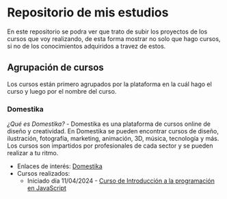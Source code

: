# Repositorio de mis estudios

En este repositorio se podra ver que trato de subir los proyectos de los cursos que voy realizando, de esta forma mostrar no solo que hago cursos, si no de los conocimientos adquiridos a travez de estos.

## Agrupación de cursos

Los cursos están primero agrupados por la plataforma en la cuál hago el curso y luego por el nombre del curso.

### Domestika

*¿Qué es Domestika?* - Domestika es una plataforma de cursos online de diseño y creatividad. En Domestika se pueden encontrar cursos de diseño, ilustración, fotografía, marketing, animación, 3D, música, tecnología y más. Los cursos son impartidos por profesionales de cada sector y se pueden realizar a tu ritmo.

- Enlaces de interés: [Domestika](https://www.domestika.org/)
- Cursos realizados:
  - Iniciado día 11/04/2024 - [Curso de Introducción a la programación en JavaScript](Domestika/Curso-de-introducción-a-la-programación-en-Javascript)